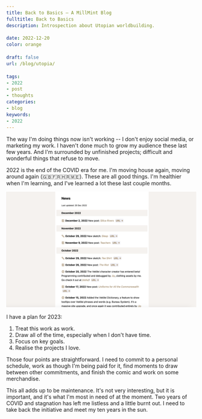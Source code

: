 ```yaml
---
title: Back to Basics — A MillMint Blog
fulltitle: Back to Basics
description: Introspection about Utopian worldbuilding.

date: 2022-12-20
color: orange

draft: false
url: /blog/utopia/

tags: 
- 2022
- post
- thoughts
categories:
- blog
keywords:
- 2022
---
```


The way I'm doing things now isn't working -- I don't enjoy social media, or marketing my work. I haven't done much to grow my audience these last few years. And I'm surrounded by unfinished projects; difficult and wonderful things that refuse to move. 

2022 is the end of the COVID era for me. I'm moving house again, moving around again (🇬🇧🇫🇷🇭🇷🇲🇪). These are all good things. I'm healthier when I'm learning, and I've learned a lot these last couple months.

![screenshot of the about section of the millmint website](/images/blog/screenshots/1.png "Website activity view over the last few months")

I have a plan for 2023:

1. Treat this work as work.
2. Draw all of the time, especially when I don't have time.
3. Focus on key goals.
4. Realise the projects I love.

Those four points are straightforward. I need to commit to a personal schedule, work as though I'm being paid for it, find moments to draw between other commitments, and finish the comic and work on some merchandise.

This all adds up to be maintenance. It's not very interesting, but it is important, and it's what I'm most in need of at the moment. Two years of COVID and stagnation has left me listless and a little burnt out. I need to take back the initiative and meet my ten years in the sun.
